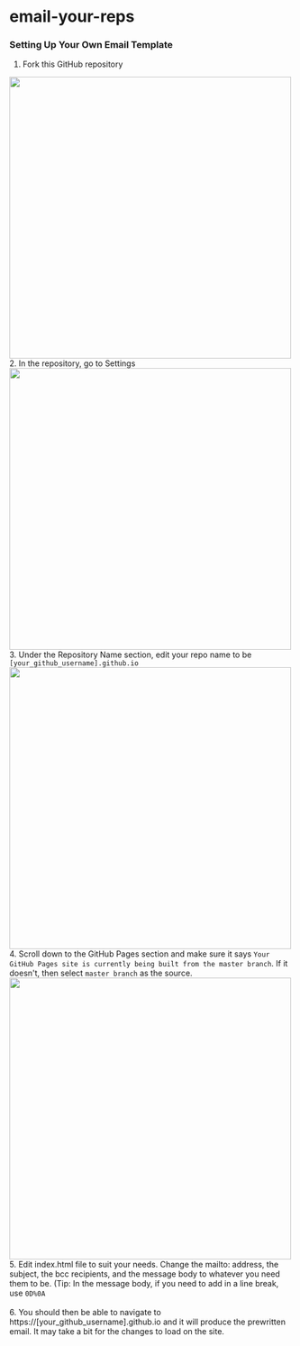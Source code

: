 # email-your-reps

### Setting Up Your Own Email Template
1. Fork this GitHub repository 
<img src="https://github-images.s3.amazonaws.com/help/bootcamp/Bootcamp-Fork.png" width=500>
2. In the repository, go to Settings 
<img src="https://guides.github.com/features/pages/repo-settings.png" width=500>
3. Under the Repository Name section, edit your repo name to be <code>[your_github_username].github.io</code>
<img src="https://github-images.s3.amazonaws.com/enterprise/2.14/assets/images/help/repository/repository-name-change.png" width=500>
4. Scroll down to the GitHub Pages section and make sure it says <code>Your GitHub Pages site is currently being built from the master branch</code>. If it doesn't, then select <code>master branch</code> as the source.
<img src="https://guides.github.com/features/pages/launch-theme-chooser.png" width=500>
5. Edit index.html file to suit your needs. Change the mailto: address, the subject, the bcc recipients, and the message body to whatever you need them to be. (Tip: In the message body, if you need to add in a line break, use <code>0D%0A</code> 
<br><br>
6. You should then be able to navigate to https://[your_github_username].github.io and it will produce the prewritten email. It may take a bit for the changes to load on the site.
